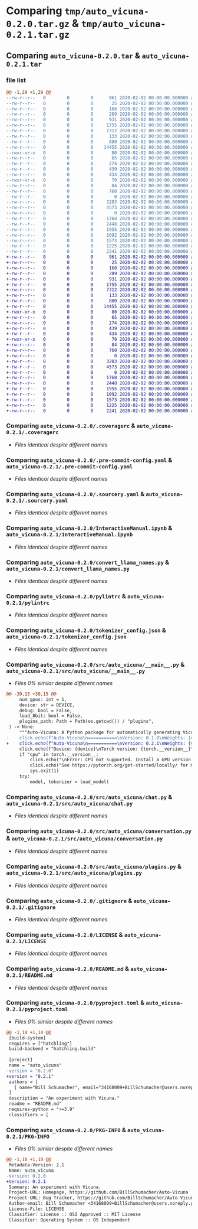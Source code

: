 # Comparing `tmp/auto_vicuna-0.2.0.tar.gz` & `tmp/auto_vicuna-0.2.1.tar.gz`

## Comparing `auto_vicuna-0.2.0.tar` & `auto_vicuna-0.2.1.tar`

### file list

```diff
@@ -1,29 +1,29 @@
--rw-r--r--   0        0        0      961 2020-02-02 00:00:00.000000 auto_vicuna-0.2.0/.coveragerc
--rw-r--r--   0        0        0       25 2020-02-02 00:00:00.000000 auto_vicuna-0.2.0/.editorconfig
--rw-r--r--   0        0        0      168 2020-02-02 00:00:00.000000 auto_vicuna-0.2.0/.flake8
--rw-r--r--   0        0        0      289 2020-02-02 00:00:00.000000 auto_vicuna-0.2.0/.isort.cfg
--rw-r--r--   0        0        0      931 2020-02-02 00:00:00.000000 auto_vicuna-0.2.0/.pre-commit-config.yaml
--rw-r--r--   0        0        0     1755 2020-02-02 00:00:00.000000 auto_vicuna-0.2.0/.sourcery.yaml
--rw-r--r--   0        0        0     7312 2020-02-02 00:00:00.000000 auto_vicuna-0.2.0/InteractiveManual.ipynb
--rw-r--r--   0        0        0      133 2020-02-02 00:00:00.000000 auto_vicuna-0.2.0/clean_all.sh
--rw-r--r--   0        0        0      880 2020-02-02 00:00:00.000000 auto_vicuna-0.2.0/convert_llama_names.py
--rw-r--r--   0        0        0    14455 2020-02-02 00:00:00.000000 auto_vicuna-0.2.0/pylintrc
--rwxr-xr-x   0        0        0       80 2020-02-02 00:00:00.000000 auto_vicuna-0.2.0/qa.bat
--rw-r--r--   0        0        0       65 2020-02-02 00:00:00.000000 auto_vicuna-0.2.0/qa.sh
--rw-r--r--   0        0        0      274 2020-02-02 00:00:00.000000 auto_vicuna-0.2.0/requirements.txt
--rw-r--r--   0        0        0      439 2020-02-02 00:00:00.000000 auto_vicuna-0.2.0/run_pylint.py
--rw-r--r--   0        0        0      434 2020-02-02 00:00:00.000000 auto_vicuna-0.2.0/special_tokens_map.json
--rwxr-xr-x   0        0        0       70 2020-02-02 00:00:00.000000 auto_vicuna-0.2.0/style.bat
--rw-r--r--   0        0        0       84 2020-02-02 00:00:00.000000 auto_vicuna-0.2.0/style.sh
--rw-r--r--   0        0        0      760 2020-02-02 00:00:00.000000 auto_vicuna-0.2.0/tokenizer_config.json
--rw-r--r--   0        0        0        0 2020-02-02 00:00:00.000000 auto_vicuna-0.2.0/src/auto_vicuna/__init__.py
--rw-r--r--   0        0        0     3283 2020-02-02 00:00:00.000000 auto_vicuna-0.2.0/src/auto_vicuna/__main__.py
--rw-r--r--   0        0        0     4573 2020-02-02 00:00:00.000000 auto_vicuna-0.2.0/src/auto_vicuna/chat.py
--rw-r--r--   0        0        0        0 2020-02-02 00:00:00.000000 auto_vicuna-0.2.0/src/auto_vicuna/config.py
--rw-r--r--   0        0        0     1768 2020-02-02 00:00:00.000000 auto_vicuna-0.2.0/src/auto_vicuna/conversation.py
--rw-r--r--   0        0        0     2448 2020-02-02 00:00:00.000000 auto_vicuna-0.2.0/src/auto_vicuna/plugins.py
--rw-r--r--   0        0        0     1955 2020-02-02 00:00:00.000000 auto_vicuna-0.2.0/.gitignore
--rw-r--r--   0        0        0     1092 2020-02-02 00:00:00.000000 auto_vicuna-0.2.0/LICENSE
--rw-r--r--   0        0        0     1573 2020-02-02 00:00:00.000000 auto_vicuna-0.2.0/README.md
--rw-r--r--   0        0        0     1225 2020-02-02 00:00:00.000000 auto_vicuna-0.2.0/pyproject.toml
--rw-r--r--   0        0        0     2241 2020-02-02 00:00:00.000000 auto_vicuna-0.2.0/PKG-INFO
+-rw-r--r--   0        0        0      961 2020-02-02 00:00:00.000000 auto_vicuna-0.2.1/.coveragerc
+-rw-r--r--   0        0        0       25 2020-02-02 00:00:00.000000 auto_vicuna-0.2.1/.editorconfig
+-rw-r--r--   0        0        0      168 2020-02-02 00:00:00.000000 auto_vicuna-0.2.1/.flake8
+-rw-r--r--   0        0        0      289 2020-02-02 00:00:00.000000 auto_vicuna-0.2.1/.isort.cfg
+-rw-r--r--   0        0        0      931 2020-02-02 00:00:00.000000 auto_vicuna-0.2.1/.pre-commit-config.yaml
+-rw-r--r--   0        0        0     1755 2020-02-02 00:00:00.000000 auto_vicuna-0.2.1/.sourcery.yaml
+-rw-r--r--   0        0        0     7312 2020-02-02 00:00:00.000000 auto_vicuna-0.2.1/InteractiveManual.ipynb
+-rw-r--r--   0        0        0      133 2020-02-02 00:00:00.000000 auto_vicuna-0.2.1/clean_all.sh
+-rw-r--r--   0        0        0      880 2020-02-02 00:00:00.000000 auto_vicuna-0.2.1/convert_llama_names.py
+-rw-r--r--   0        0        0    14455 2020-02-02 00:00:00.000000 auto_vicuna-0.2.1/pylintrc
+-rwxr-xr-x   0        0        0       80 2020-02-02 00:00:00.000000 auto_vicuna-0.2.1/qa.bat
+-rw-r--r--   0        0        0       65 2020-02-02 00:00:00.000000 auto_vicuna-0.2.1/qa.sh
+-rw-r--r--   0        0        0      274 2020-02-02 00:00:00.000000 auto_vicuna-0.2.1/requirements.txt
+-rw-r--r--   0        0        0      439 2020-02-02 00:00:00.000000 auto_vicuna-0.2.1/run_pylint.py
+-rw-r--r--   0        0        0      434 2020-02-02 00:00:00.000000 auto_vicuna-0.2.1/special_tokens_map.json
+-rwxr-xr-x   0        0        0       70 2020-02-02 00:00:00.000000 auto_vicuna-0.2.1/style.bat
+-rw-r--r--   0        0        0       84 2020-02-02 00:00:00.000000 auto_vicuna-0.2.1/style.sh
+-rw-r--r--   0        0        0      760 2020-02-02 00:00:00.000000 auto_vicuna-0.2.1/tokenizer_config.json
+-rw-r--r--   0        0        0        0 2020-02-02 00:00:00.000000 auto_vicuna-0.2.1/src/auto_vicuna/__init__.py
+-rw-r--r--   0        0        0     3283 2020-02-02 00:00:00.000000 auto_vicuna-0.2.1/src/auto_vicuna/__main__.py
+-rw-r--r--   0        0        0     4573 2020-02-02 00:00:00.000000 auto_vicuna-0.2.1/src/auto_vicuna/chat.py
+-rw-r--r--   0        0        0        0 2020-02-02 00:00:00.000000 auto_vicuna-0.2.1/src/auto_vicuna/config.py
+-rw-r--r--   0        0        0     1768 2020-02-02 00:00:00.000000 auto_vicuna-0.2.1/src/auto_vicuna/conversation.py
+-rw-r--r--   0        0        0     2448 2020-02-02 00:00:00.000000 auto_vicuna-0.2.1/src/auto_vicuna/plugins.py
+-rw-r--r--   0        0        0     1955 2020-02-02 00:00:00.000000 auto_vicuna-0.2.1/.gitignore
+-rw-r--r--   0        0        0     1092 2020-02-02 00:00:00.000000 auto_vicuna-0.2.1/LICENSE
+-rw-r--r--   0        0        0     1573 2020-02-02 00:00:00.000000 auto_vicuna-0.2.1/README.md
+-rw-r--r--   0        0        0     1225 2020-02-02 00:00:00.000000 auto_vicuna-0.2.1/pyproject.toml
+-rw-r--r--   0        0        0     2241 2020-02-02 00:00:00.000000 auto_vicuna-0.2.1/PKG-INFO
```

### Comparing `auto_vicuna-0.2.0/.coveragerc` & `auto_vicuna-0.2.1/.coveragerc`

 * *Files identical despite different names*

### Comparing `auto_vicuna-0.2.0/.pre-commit-config.yaml` & `auto_vicuna-0.2.1/.pre-commit-config.yaml`

 * *Files identical despite different names*

### Comparing `auto_vicuna-0.2.0/.sourcery.yaml` & `auto_vicuna-0.2.1/.sourcery.yaml`

 * *Files identical despite different names*

### Comparing `auto_vicuna-0.2.0/InteractiveManual.ipynb` & `auto_vicuna-0.2.1/InteractiveManual.ipynb`

 * *Files identical despite different names*

### Comparing `auto_vicuna-0.2.0/convert_llama_names.py` & `auto_vicuna-0.2.1/convert_llama_names.py`

 * *Files identical despite different names*

### Comparing `auto_vicuna-0.2.0/pylintrc` & `auto_vicuna-0.2.1/pylintrc`

 * *Files identical despite different names*

### Comparing `auto_vicuna-0.2.0/tokenizer_config.json` & `auto_vicuna-0.2.1/tokenizer_config.json`

 * *Files identical despite different names*

### Comparing `auto_vicuna-0.2.0/src/auto_vicuna/__main__.py` & `auto_vicuna-0.2.1/src/auto_vicuna/__main__.py`

 * *Files 0% similar despite different names*

```diff
@@ -39,15 +39,15 @@
     num_gpus: int = 1,
     device: str = DEVICE,
     debug: bool = False,
     load_8bit: bool = False,
     plugins_path: Path = Path(os.getcwd()) / "plugins",
 ) -> None:
     """Auto-Vicuna: A Python package for automatically generating Vicuna randomness."""
-    click.echo(f"Auto-Vicuna\n===========\nVersion: 0.1.0\nWeights: {vicuna_weights}")
+    click.echo(f"Auto-Vicuna\n===========\nVersion: 0.2.1\nWeights: {vicuna_weights}")
     click.echo(f"Device: {device}\nTorch version: {torch.__version__}")
     if "cpu" in torch.__version__:
         click.echo("\nError: CPU not supported. Install a GPU version of PyTorch.")
         click.echo("See https://pytorch.org/get-started/locally/ for more info.\n")
         sys.exit(1)
     try:
         model, tokenizer = load_model(
```

### Comparing `auto_vicuna-0.2.0/src/auto_vicuna/chat.py` & `auto_vicuna-0.2.1/src/auto_vicuna/chat.py`

 * *Files identical despite different names*

### Comparing `auto_vicuna-0.2.0/src/auto_vicuna/conversation.py` & `auto_vicuna-0.2.1/src/auto_vicuna/conversation.py`

 * *Files identical despite different names*

### Comparing `auto_vicuna-0.2.0/src/auto_vicuna/plugins.py` & `auto_vicuna-0.2.1/src/auto_vicuna/plugins.py`

 * *Files identical despite different names*

### Comparing `auto_vicuna-0.2.0/.gitignore` & `auto_vicuna-0.2.1/.gitignore`

 * *Files identical despite different names*

### Comparing `auto_vicuna-0.2.0/LICENSE` & `auto_vicuna-0.2.1/LICENSE`

 * *Files identical despite different names*

### Comparing `auto_vicuna-0.2.0/README.md` & `auto_vicuna-0.2.1/README.md`

 * *Files identical despite different names*

### Comparing `auto_vicuna-0.2.0/pyproject.toml` & `auto_vicuna-0.2.1/pyproject.toml`

 * *Files 0% similar despite different names*

```diff
@@ -1,14 +1,14 @@
 [build-system]
 requires = ["hatchling"]
 build-backend = "hatchling.build"
 
 [project]
 name = "auto_vicuna"
-version = "0.2.0"
+version = "0.2.1"
 authors = [
   { name="Bill Schumacher", email="34168009+BillSchumacher@users.noreply.github.com" },
 ]
 description = "An experiment with Vicuna."
 readme = "README.md"
 requires-python = ">=3.9"
 classifiers = [
```

### Comparing `auto_vicuna-0.2.0/PKG-INFO` & `auto_vicuna-0.2.1/PKG-INFO`

 * *Files 0% similar despite different names*

```diff
@@ -1,10 +1,10 @@
 Metadata-Version: 2.1
 Name: auto_vicuna
-Version: 0.2.0
+Version: 0.2.1
 Summary: An experiment with Vicuna.
 Project-URL: Homepage, https://github.com/BillSchumacher/Auto-Vicuna
 Project-URL: Bug Tracker, https://github.com/BillSchumacher/Auto-Vicuna/issues
 Author-email: Bill Schumacher <34168009+BillSchumacher@users.noreply.github.com>
 License-File: LICENSE
 Classifier: License :: OSI Approved :: MIT License
 Classifier: Operating System :: OS Independent
```

